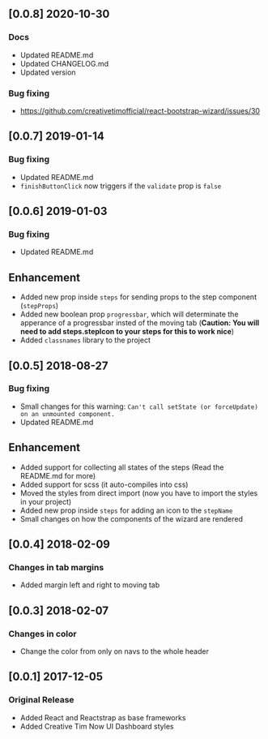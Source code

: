 ## [0.0.8] 2020-10-30
### Docs
- Updated README.md
- Updated CHANGELOG.md
- Updated version
### Bug fixing
- https://github.com/creativetimofficial/react-bootstrap-wizard/issues/30

## [0.0.7] 2019-01-14
### Bug fixing
- Updated README.md
- `finishButtonClick` now triggers if the `validate` prop is `false`

## [0.0.6] 2019-01-03
### Bug fixing
- Updated README.md
## Enhancement
- Added new prop inside `steps` for sending props to the step component (`stepProps`)
- Added new boolean prop `progressbar`, which will determinate the apperance of a progressbar insted of the moving tab (**Caution: You will need to add steps.stepIcon to your steps for this to work nice**)
- Added `classnames` library to the project

## [0.0.5] 2018-08-27
### Bug fixing
- Small changes for this warning: `Can't call setState (or forceUpdate) on an unmounted component.`
- Updated README.md
## Enhancement
- Added support for collecting all states of the steps (Read the README.md for more)
- Added support for scss (it auto-compiles into css)
- Moved the styles from direct import (now you have to import the styles in your project)
- Added new prop inside `steps` for adding an icon to the `stepName`
- Small changes on how the components of the wizard are rendered

## [0.0.4] 2018-02-09
### Changes in tab margins
- Added margin left and right to moving tab

## [0.0.3] 2018-02-07
### Changes in color
- Change the color from only on navs to the whole header

## [0.0.1] 2017-12-05
### Original Release
- Added React and Reactstrap as base frameworks
- Added Creative Tim Now UI Dashboard styles
